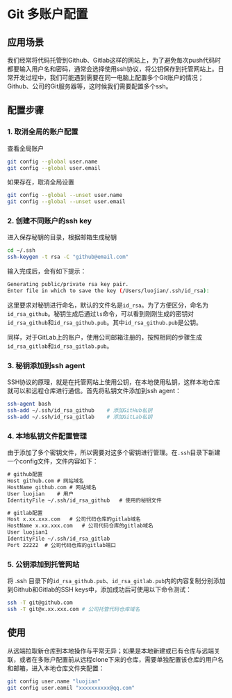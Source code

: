 # Git 多账户配置

## 应用场景

我们经常将代码托管到Github、Gitlab这样的网站上，为了避免每次push代码时都要输入用户名和密码，通常会选择使用ssh协议，将公钥保存到托管网站上。日常开发过程中，我们可能遇到需要在同一电脑上配置多个Git账户的情况；Github、公司的Git服务器等，这时候我们需要配置多个ssh。

## 配置步骤

### 1. 取消全局的账户配置

查看全局账户

```bash
git config --global user.name
git config --global user.email
```

如果存在，取消全局设置

```bash
git config --global --unset user.name
git config --global --unset user.email
```

### 2. 创建不同账户的ssh key

进入保存秘钥的目录，根据邮箱生成秘钥

```bash
cd ~/.ssh
ssh-keygen -t rsa -C "github@email.com"
```

输入完成后，会有如下提示：

```bash
Generating public/private rsa key pair.
Enter file in which to save the key (/Users/luojian/.ssh/id_rsa):
```

这里要求对秘钥进行命名，默认的文件名是`id_rsa`。为了方便区分，命名为`id_rsa_github`。秘钥生成后通过`ls`命令，可以看到刚刚生成的密钥对`id_rsa_github`和`id_rsa_github.pub`。其中`id_rsa_github.pub`是公钥。

同样，对于GitLab上的账户，使用公司邮箱注册的，按照相同的步骤生成`id_rsa_gitlab`和`id_rsa_gitlab.pub`。

### 3. 秘钥添加到ssh agent

SSH协议的原理，就是在托管网站上使用公钥，在本地使用私钥，这样本地仓库就可以和远程仓库进行通信。首先将私钥文件添加到ssh agent：

```bash
ssh-agent bash
ssh-add ~/.ssh/id_rsa_github	# 添加GitHub私钥
ssh-add ~/.ssh/id_rsa_gitlab	# 添加GitLab私钥
```

### 4. 本地私钥文件配置管理

由于添加了多个密钥文件，所以需要对这多个密钥进行管理。在`.ssh`目录下新建一个config文件，文件内容如下：

```txt
# github配置
Host github.com	# 网站域名
HostName github.com	# 网站域名
User luojian	# 用户
IdentityFile ~/.ssh/id_rsa_github	# 使用的秘钥文件

# gitlab配置
Host x.xx.xxx.com	# 公司代码仓库的gitlab域名
HostName x.xx.xxx.com	# 公司代码仓库的gitlab域名
User luojian1
IdentityFile ~/.ssh/id_rsa_gitlab
Port 22222	# 公司代码仓库的gitlab端口
```

### 5. 公钥添加到托管网站

将 .ssh 目录下的`id_rsa_github.pub`、`id_rsa_gitlab.pub`内的内容复制分别添加到Github和Gitlab的SSH keys中，添加成功后可使用以下命令测试：

```bash
ssh -T git@github.com
ssh -T git@x.xx.xxx.com	# 公司托管代码仓库域名
```

## 使用

从远端拉取新仓库到本地操作与平常无异；如果是本地新建或已有仓库与远端关联，或者在多账户配置前从远程clone下来的仓库，需要单独配置该仓库的用户名和邮箱，进入本地仓库文件夹配置：

```bash
git config user.name "luojian"
git config user.eamil "xxxxxxxxxx@qq.com"
```

